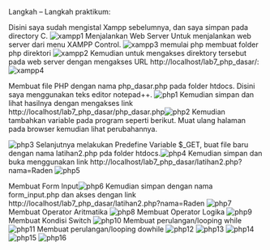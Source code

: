 Langkah – Langkah praktikum:

Disini saya sudah mengistal Xampp sebelumnya, dan saya simpan pada directory C.
![xampp1](https://user-images.githubusercontent.com/101814131/169536486-00a70da3-82d1-4c9d-93ce-21153f049449.png)
Menjalankan Web Server
Untuk menjalankan web server dari menu XAMPP Control.
![xampp3](https://user-images.githubusercontent.com/101814131/169536962-0360fb16-5442-443c-babc-4efcf2705e2e.png)
memulai php 
membuat folder php direktori
![xampp2](https://user-images.githubusercontent.com/101814131/169537283-019368e6-83fa-4f8b-a686-5ac4fb473d6d.png)
Kemudian untuk mengakses direktory tersebut pada web server dengan mengakses URL http://localhost/lab7_php_dasar/:![xampp4](https://user-images.githubusercontent.com/101814131/169537391-c4cbbcac-1790-4e6a-a081-641e6fbb029f.png)

Membuat file PHP dengan nama php_dasar.php pada folder htdocs. Disini saya menggunakan teks editor notepad++.
![php1](https://user-images.githubusercontent.com/101814131/169537823-fae4f85b-ca9f-400b-9b22-d0fabc61e42d.png)
Kemudian simpan dan lihat hasilnya dengan mengakses link http://localhost/lab7_php_dasar/php_dasar.php![php2](https://user-images.githubusercontent.com/101814131/169537976-59228d4f-21c8-46ea-86f0-d6aa828afda6.png)
Kemudian tambahkan variable pada program seperti berikut. Muat ulang halaman pada browser kemudian lihat perubahannya.

![php3](https://user-images.githubusercontent.com/101814131/169538247-2d7283fe-186d-423d-8b2d-cc31c5e7667e.png)
Selanjutnya melakukan Predefine Variable $_GET, buat file baru dengan nama latihan2.php pda folder htdocs.![php4](https://user-images.githubusercontent.com/101814131/169538378-39eea8c8-2e55-4831-bd06-ddd6447c7788.png)
Kemudian simpan dan buka menggunakan link http://localhost/lab7_php_dasar/latihan2.php?nama=Raden ![php5](https://user-images.githubusercontent.com/101814131/169538657-25dfefef-0128-4baa-b2e7-1f2be61b4d5b.png)

Membuat Form Input![php6](https://user-images.githubusercontent.com/101814131/169538889-846157be-299b-4777-a15e-08de9ef12246.png)
Kemudian simpan dengan nama form_input.php dan akses dengan link http://localhost/lab7_php_dasar/latihan2.php?nama=Raden ![php7](https://user-images.githubusercontent.com/101814131/169539653-9f4ec4bc-ea6b-412e-9f46-537dd3f06b7a.png)
Membuat Operator Aritmatika
![php8](https://user-images.githubusercontent.com/101814131/169539845-4c328b09-84d1-4a4e-89f4-395e36a93bc4.png)
Membuat Operator Logika ![php9](https://user-images.githubusercontent.com/101814131/169540213-9aa7b765-23f6-4bf0-82b9-6c0a808f9384.png)
Membuat Kondisi Switch ![php10](https://user-images.githubusercontent.com/101814131/169540338-9ce949f3-2742-4fdc-ac36-7167c9f610cf.png)
Membuat perulangan/looping while ![php11](https://user-images.githubusercontent.com/101814131/169540416-d378600d-752e-4379-96cc-f5e2dd4d89f8.png)
Membuat perulangan/looping dowhile
![php12](https://user-images.githubusercontent.com/101814131/169540567-48ce7aff-cc34-4d7d-b555-792ddd6c28f7.png)
![php13](https://user-images.githubusercontent.com/101814131/169540881-6f457056-ee02-4339-b596-5c5a83e2ae14.png)
![php14](https://user-images.githubusercontent.com/101814131/169540963-b43270cf-e08e-488e-8d0d-f054e7bc351d.png)
![php15](https://user-images.githubusercontent.com/101814131/169541003-45c17a8a-5ed5-41e4-848b-b216076f498a.png)
![php16](https://user-images.githubusercontent.com/101814131/169541039-af63950d-9923-4e31-91b1-bae36e1f0999.png)















